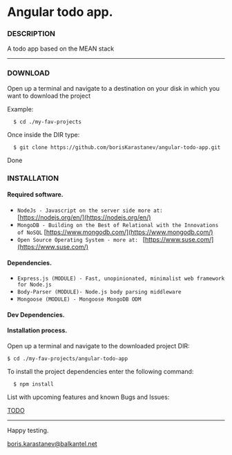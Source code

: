 # Angular todo app.

###  DESCRIPTION

A todo app based on the MEAN stack

***

###  DOWNLOAD

 Open up a terminal and navigate to a destination on your disk in which you want to download the project

Example: 

```
  $ cd ./my-fav-projects

```

 Once inside the DIR type:

```
  $ git clone https://github.com/borisKarastanev/angular-todo-app.git

```

 Done

###  INSTALLATION

####  Required software.

* `NodeJs - Javascript on the server side more at: ` [https://nodejs.org/en/](https://nodejs.org/en/) 
* `MongoDB - Building on the Best of Relational with the Innovations of NoSQL` [https://www.mongodb.com/](https://www.mongodb.com/)
* `Open Source Operating System - more at: ` [https://www.suse.com/](https://www.suse.com/)

####  Dependencies.

* `Express.js (MODULE) - Fast, unopinionated, minimalist web framework for Node.js `
* `Body-Parser (MODULE)- Node.js body parsing middleware`
* `Mongoose (MODULE) - Mongoose MongoDB ODM `


####  Dev Dependencies.


####  Installation process.

 Open up a terminal and navigate to the downloaded project DIR:

```
$ cd ./my-fav-projects/angular-todo-app

```

 To install the project dependencies enter the following command:

```
  $ npm install

```


List with upcoming features and known Bugs and Issues:

[TODO](TODO.md)

***

Happy testing.

<boris.karastanev@balkantel.net>














    







